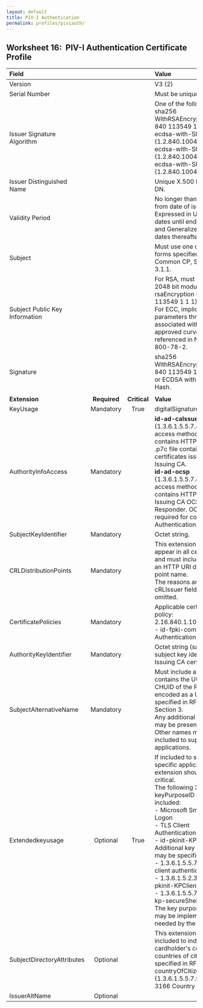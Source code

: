 ```yaml
---
layout: default
title: PIV-I Authentication
permalink: profiles/piviauth/
---
```


## Worksheet 16:&nbsp;&nbsp;PIV-I Authentication Certificate Profile

| **Field** |       |       | **Value**                             |
| :-------- | :---: | :---: | :-------------------------------     |
| Version   |       |       | V3 (2)                                 |
| Serial Number   |       |       | Must be unique. |
| Issuer Signature Algorithm   |       |       |  One of the following: <br>sha256 WithRSAEncryption {1 2 840 113549 1 1 11} <br>ecdsa-with-SHA256 {1.2.840.10045.4.3.2} <br>ecdsa-with-SHA384 {1.2.840.10045.4.3.3} <br>ecdsa-with-SHA512 {1.2.840.10045.4.3.4}. | 
| Issuer Distinguished Name   |       |       |  Unique X.500 Issuing CA DN.  |
| Validity Period   |       |       |  No longer than 3 years from date of issue.<BR>Expressed in UTCTime for dates until end of 2049 and GeneralizedTime for dates thereafter.  | 
| Subject   |       |       |   Must use one of the name forms specified in the Common CP, Section 3.1.1.   |
| Subject Public Key Information   |       |       |   For RSA, must be at least 2048 bit modulus, rsaEncryption {1 2 840 113549 1 1 1}.<BR>For ECC, implicitly specify parameters through an OID associated with a NIST-approved curve referenced in NIST SP 800-78-2.   |
| Signature   |       |       |   sha256 WithRSAEncryption {1 2 840 113549 1 1 11}<BR>or ECDSA with appropriate Hash.   |
|               |                 |              |                                       |
| **Extension** |  **Required**   | **Critical** | **Value**                             |
| KeyUsage  | Mandatory | True |  digitalSignature.  |
|AuthorityInfoAccess   | Mandatory  |  | **id-ad-caIssuers** {1.3.6.1.5.5.7.48.2} access method entry contains HTTP URL for .p7c file containing certificates issued to Issuing CA.<BR>**id-ad-ocsp** {1.3.6.1.5.5.7.48.1} access method entry contains HTTP URL for the Issuing CA OCSP Responder. OCSP is required for common Authentication.  | 
| SubjectKeyIdentifier   | Mandatory |  | Octet string.  |
| CRLDistributionPoints   | Mandatory |   |  This extension must appear in all certificates and must include at least an HTTP URI distribution point name.<BR>The reasons and cRLIssuer fields must be omitted. | 
| CertificatePolicies   | Mandatory  |  | Applicable certificate policy:<BR>2.16.840.1.101.3.2.1.3.13 - id-fpki-common-Authentication |
| AuthorityKeyIdentifier   | Mandatory  |  | Octet string (same as subject key identifier in Issuing CA certificate). |
|SubjectAlternativeName   | Mandatory  |  | Must include a UUID that contains the UUID from the CHUID of the PIV-I card encoded as a URI, as specified in RFC 4122, Section 3.<BR>Any additional name types may be present.<BR>Other names may be included to support local applications.  |
| Extendedkeyusage   | Optional  | True | If included to support specific applications, this extension should be non-critical.<BR>The following 3 values for keyPurposeID should be included:<BR>- Microsoft Smart Card Logon<BR>- TLS Client Authentication<BR>- id-pkinit-KPClientAuth.<BR>Additional key purposes may be specified:<BR>- 1.3.6.1.5.5.7.3.2 - TLS client authentication<BR>- 1.3.6.1.5.2.3.4 - id-pkinit-KPClientAuth<BR>- 1.3.6.1.5.5.7.3.21 - id-kp-secureShellClient<BR>The key purpose value may be implemented as needed by the Subscriber.  | 
| SubjectDirectoryAttributes   | Optional  |  | This extension may be included to indicate the cardholder's country or countries of citizenship, as specified in RFC 5280 [3].<BR>countryOfCitizenship {1.3.6.1.5.5.7.9.4} - ISO 3166 Country Code(s). | 
| IssuerAltName   | Optional  |  |   | 
